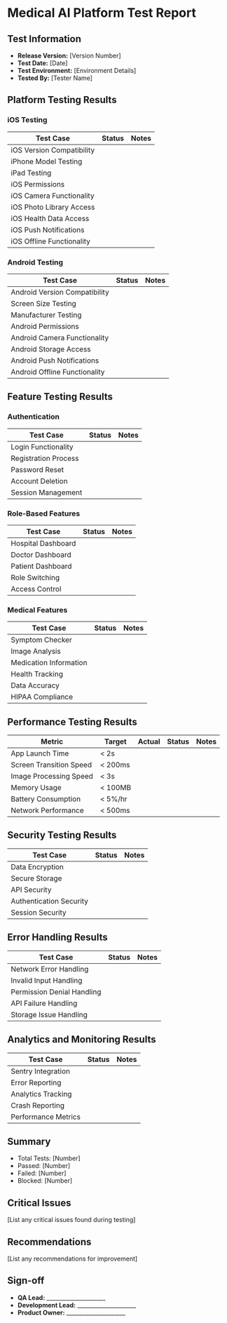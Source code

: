 # Medical AI Platform Test Report

## Test Information
- **Release Version:** [Version Number]
- **Test Date:** [Date]
- **Test Environment:** [Environment Details]
- **Tested By:** [Tester Name]

## Platform Testing Results

### iOS Testing
| Test Case | Status | Notes |
|-----------|--------|-------|
| iOS Version Compatibility | | |
| iPhone Model Testing | | |
| iPad Testing | | |
| iOS Permissions | | |
| iOS Camera Functionality | | |
| iOS Photo Library Access | | |
| iOS Health Data Access | | |
| iOS Push Notifications | | |
| iOS Offline Functionality | | |

### Android Testing
| Test Case | Status | Notes |
|-----------|--------|-------|
| Android Version Compatibility | | |
| Screen Size Testing | | |
| Manufacturer Testing | | |
| Android Permissions | | |
| Android Camera Functionality | | |
| Android Storage Access | | |
| Android Push Notifications | | |
| Android Offline Functionality | | |

## Feature Testing Results

### Authentication
| Test Case | Status | Notes |
|-----------|--------|-------|
| Login Functionality | | |
| Registration Process | | |
| Password Reset | | |
| Account Deletion | | |
| Session Management | | |

### Role-Based Features
| Test Case | Status | Notes |
|-----------|--------|-------|
| Hospital Dashboard | | |
| Doctor Dashboard | | |
| Patient Dashboard | | |
| Role Switching | | |
| Access Control | | |

### Medical Features
| Test Case | Status | Notes |
|-----------|--------|-------|
| Symptom Checker | | |
| Image Analysis | | |
| Medication Information | | |
| Health Tracking | | |
| Data Accuracy | | |
| HIPAA Compliance | | |

## Performance Testing Results
| Metric | Target | Actual | Status | Notes |
|--------|--------|--------|--------|-------|
| App Launch Time | < 2s | | | |
| Screen Transition Speed | < 200ms | | | |
| Image Processing Speed | < 3s | | | |
| Memory Usage | < 100MB | | | |
| Battery Consumption | < 5%/hr | | | |
| Network Performance | < 500ms | | | |

## Security Testing Results
| Test Case | Status | Notes |
|-----------|--------|-------|
| Data Encryption | | |
| Secure Storage | | |
| API Security | | |
| Authentication Security | | |
| Session Security | | |

## Error Handling Results
| Test Case | Status | Notes |
|-----------|--------|-------|
| Network Error Handling | | |
| Invalid Input Handling | | |
| Permission Denial Handling | | |
| API Failure Handling | | |
| Storage Issue Handling | | |

## Analytics and Monitoring Results
| Test Case | Status | Notes |
|-----------|--------|-------|
| Sentry Integration | | |
| Error Reporting | | |
| Analytics Tracking | | |
| Crash Reporting | | |
| Performance Metrics | | |

## Summary
- Total Tests: [Number]
- Passed: [Number]
- Failed: [Number]
- Blocked: [Number]

## Critical Issues
[List any critical issues found during testing]

## Recommendations
[List any recommendations for improvement]

## Sign-off
- **QA Lead:** _____________________
- **Development Lead:** _____________________
- **Product Owner:** _____________________ 